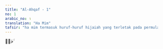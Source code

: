 ```yaml
---
title: "Al-Ahqaf - 1"
no: 1
arabic_no: ١
translation: "Ha Mim"
tafsir: "ha mim termasuk huruf-huruf hijaiah yang terletak pada permulaan beberapa surah Al-Qur'an. Para mufasir berbeda pendapat tentang maksud huruf-huruf itu. Untuk jelasnya dipersilakan menelaah kembali uraian yang ada pada permulaan Surah al-Baqarah jilid I \"Al-Qur'an dan Tafsirnya\" dengan judul \"Fawatihus-suwar\"."
---
```

حٰمۤ  ۚ